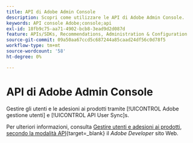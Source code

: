 ```yaml
---
title: API di Adobe Admin Console
description: Scopri come utilizzare le API di Adobe Admin Console.
keywords: API console Adobe;console;api
exl-id: 18fb9c75-aa71-4902-bcb8-3ead9d2d087d
feature: APIs/SDKs, Recommendations, Administration & Configuration
source-git-commit: 09a50aa67ccd5c687244a85caad24df56c0d78f5
workflow-type: tm+mt
source-wordcount: '58'
ht-degree: 0%

---
```


# API di Adobe Admin Console

Gestire gli utenti e le adesioni ai prodotti tramite [!UICONTROL Adobe gestione utenti] e [!UICONTROL API User Sync]s.

Per ulteriori informazioni, consulta [Gestire utenti e adesioni ai prodotti, secondo la modalità API](https://developer.adobe.com/umapi/){target=_blank} il *Adobe Developer* sito Web.
